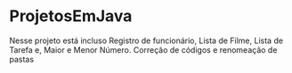 # ProjetosEmJava
Nesse projeto está incluso  Registro de funcionário, Lista de Filme, Lista de Tarefa e, Maior e Menor Número. 
Correção de códigos e renomeação de pastas
